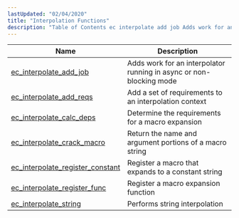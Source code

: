```yaml
---
lastUpdated: "02/04/2020"
title: "Interpolation Functions"
description: "Table of Contents ec interpolate add job Adds work for an interpolator running in async or non blocking mode ec interpolate add reqs Add a set of requirements to an interpolation context ec interpolate calc deps Determine the requirements for a macro expansion ec interpolate crack macro Return the name..."
---
```


              
| Name                                                                                                                            | Description                                                         |
|---------------------------------------------------------------------------------------------------------------------------------|---------------------------------------------------------------------|
| [ec_interpolate_add_job](/momentum/3/3-api/apis-ec-interpolate-add-job)                     | Adds work for an interpolator running in async or non-blocking mode |
| [ec_interpolate_add_reqs](/momentum/3/3-api/apis-ec-interpolate-add-reqs)                   | Add a set of requirements to an interpolation context               |
| [ec_interpolate_calc_deps](/momentum/3/3-api/apis-ec-interpolate-calc-deps)                 | Determine the requirements for a macro expansion                    |
| [ec_interpolate_crack_macro](/momentum/3/3-api/apis-ec-interpolate-crack-macro)             | Return the name and argument portions of a macro string             |
| [ec_interpolate_register_constant](/momentum/3/3-api/apis-ec-interpolate-register-constant) | Register a macro that expands to a constant string                  |
| [ec_interpolate_register_func](/momentum/3/3-api/apis-ec-interpolate-register-func)         | Register a macro expansion function                                 |
| [ec_interpolate_string](/momentum/3/3-api/apis-ec-interpolate-string)                       | Performs string interpolation                                       |
